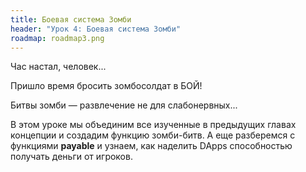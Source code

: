 ```yaml
---
title: Боевая система Зомби
header: "Урок 4: Боевая система Зомби"
roadmap: roadmap3.png
---
```


Час настал, человек...

Пришло время бросить зомбосолдат в БОЙ!

Битвы зомби — развлечение не для слабонервных...

В этом уроке мы объединим все изученные в предыдущих главах концепции и создадим функцию зомби-битв. А еще разберемся с функциями **payable** и узнаем, как наделить DApps способностью получать деньги от игроков.

